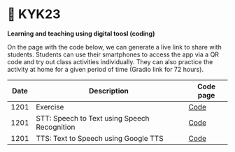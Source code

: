# 🌿 KYK23

**Learning and teaching using digital toosl (coding)**

On the page with the code below, we can generate a live link to share with students. Students can use their smartphones to access the app via a QR code and try out class activities individually. They can also practice the activity at home for a given period of time (Gradio link for 72 hours). 

|Date| Description | Code page |
|---|---|---|
|1201| Exercise | [Code](https://github.com/MK316/KYK23/blob/main/PS1201.ipynb)|
|1201| STT: Speech to Text using Speech Recognition | [Code](https://github.com/MK316/KYK23/blob/main/SpeakingApp.ipynb)|
|1201|TTS: Text to Speech using Google TTS | [Code](https://github.com/MK316/KYK23/blob/main/TTS.ipynb)|

